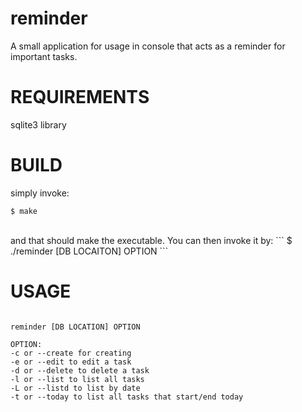 reminder
========

A small application for usage in console that acts as a reminder for important tasks.

REQUIREMENTS
==============

sqlite3 library

BUILD
========

simply invoke:
```
$ make
```
<br>
and that should make the executable. You can then invoke it by:
```
$ ./reminder [DB LOCAITON] OPTION
```

USAGE
========
```

reminder [DB LOCATION] OPTION

OPTION:
-c or --create for creating
-e or --edit to edit a task
-d or --delete to delete a task
-l or --list to list all tasks
-L or --listd to list by date
-t or --today to list all tasks that start/end today
```

